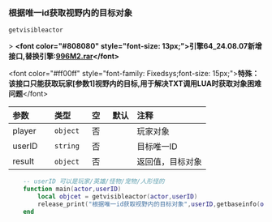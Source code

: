 ### 根据唯一id获取视野内的目标对象

`getvisibleactor`

&gt; **&lt;font color="#808080" style="font-size: 13px;"&gt;引擎64_24.08.07新增接口,替换引擎:[996M2.rar](http://engine-doc.996m2.com/server/index.php?s=/api/attachment/visitFile&amp;sign=6994fd675e9a3598850b552923623aff "[996M2(2024.08.07.0_64位)[20241106].rar")&lt;/font&gt;**

&lt;font color="#ff00ff" style="font-family: Fixedsys;font-size: 15px;"&gt;**特殊：该接口只能获取玩家[参数1]视野内的目标,用于解决TXT调用LUA时获取对象困难问题**&lt;/font&gt;

| 参数       | 类型     | 空   | 默认 | 注释           |
| :--------- | :------- | :--- | :--- | :------------- |
| player     | `object` | 否   |      | 玩家对象       |
| userID     | `string` | 否   |      | 目标唯一ID       |
| result     | `object`   | 否   |      | 返回值，目标对象 |

```lua
    -- userID 可以是玩家/英雄/怪物/宠物/人形怪的
    function main(actor,userID)
        local objcet = getvisibleactor(actor,userID)
        release_print("根据唯一id获取视野内的目标对象",userID,getbaseinfo(objcet,1))
    end
```
